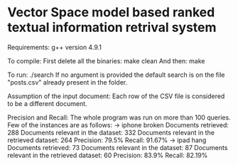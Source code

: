 # Vector Space model based ranked textual information retrival system

Requirements:
	g++ version 4.9.1

To compile:
First delete all the binaries:
	make clean
And then:
	make

To run:
	./search <name of the file>	
If no argument is provided the default search is on the file "posts.csv" already present in the folder. 

Assumption of the input document:
	Each row of the CSV file is considered to be a different document.


Precision and Recall:
	The whole program was run on more than 100 queries. Few of the instances are as follows:
	-> iphone broken
			Documents retrieved: 288
			Documents relevant in the dataset: 332
			Documents relevant in the retrieved dataset: 264 
			Precision: 79.5%
			Recall: 91.67%
	-> ipad hang
			Documents retrieved: 73
			Documents relevant in the dataset: 87
			Documents relevant in the retrieved dataset: 60 
			Precision: 83.9%
			Recall: 82.19%